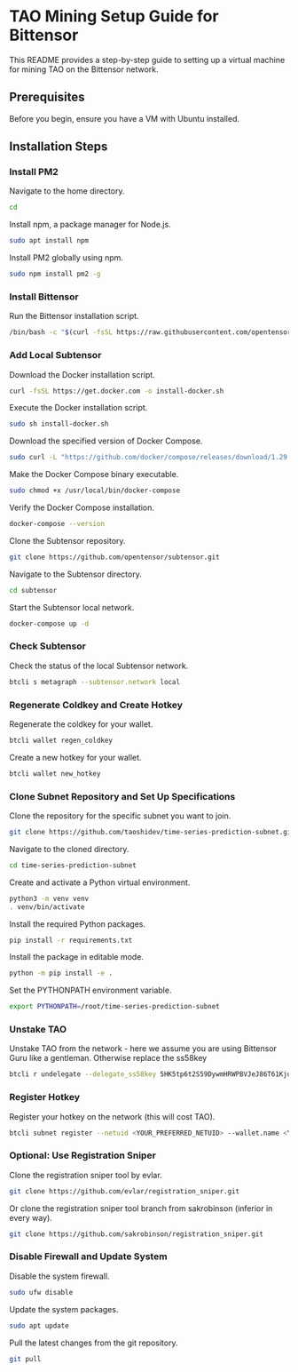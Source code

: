 # TAO Mining Setup Guide for Bittensor

This README provides a step-by-step guide to setting up a virtual machine for mining TAO on the Bittensor network.

## Prerequisites

Before you begin, ensure you have a VM with Ubuntu installed.

## Installation Steps

### Install PM2

Navigate to the home directory.

```bash
cd
```

Install npm, a package manager for Node.js.

```bash
sudo apt install npm
```

Install PM2 globally using npm.

```bash
sudo npm install pm2 -g
```

### Install Bittensor

Run the Bittensor installation script.

```bash
/bin/bash -c "$(curl -fsSL https://raw.githubusercontent.com/opentensor/bittensor/master/scripts/install.sh)"
```

### Add Local Subtensor

Download the Docker installation script.

```bash
curl -fsSL https://get.docker.com -o install-docker.sh
```

Execute the Docker installation script.

```bash
sudo sh install-docker.sh
```

Download the specified version of Docker Compose.

```bash
sudo curl -L "https://github.com/docker/compose/releases/download/1.29.2/docker-compose-$(uname -s)-$(uname -m)" -o /usr/local/bin/docker-compose
```

Make the Docker Compose binary executable.

```bash
sudo chmod +x /usr/local/bin/docker-compose
```

Verify the Docker Compose installation.

```bash
docker-compose --version
```

Clone the Subtensor repository.

```bash
git clone https://github.com/opentensor/subtensor.git
```

Navigate to the Subtensor directory.

```bash
cd subtensor
```

Start the Subtensor local network.

```bash
docker-compose up -d
```

### Check Subtensor

Check the status of the local Subtensor network.

```bash
btcli s metagraph --subtensor.network local
```

### Regenerate Coldkey and Create Hotkey

Regenerate the coldkey for your wallet.

```bash
btcli wallet regen_coldkey
```

Create a new hotkey for your wallet.

```bash
btcli wallet new_hotkey
```

### Clone Subnet Repository and Set Up Specifications

Clone the repository for the specific subnet you want to join.

```bash
git clone https://github.com/taoshidev/time-series-prediction-subnet.git
```

Navigate to the cloned directory.

```bash
cd time-series-prediction-subnet
```

Create and activate a Python virtual environment.

```bash
python3 -m venv venv
. venv/bin/activate
```

Install the required Python packages.

```bash
pip install -r requirements.txt
```

Install the package in editable mode.

```bash
python -m pip install -e .
```

Set the PYTHONPATH environment variable.

```bash
export PYTHONPATH=/root/time-series-prediction-subnet
```

### Unstake TAO

Unstake TAO from the network - here we assume you are using Bittensor Guru like a gentleman. Otherwise replace the ss58key

```bash
btcli r undelegate --delegate_ss58key 5HK5tp6t2S59DywmHRWPBVJeJ86T61KjurYqeooqj8sREpeN --amount <X> --subtensor.network local
```

### Register Hotkey

Register your hotkey on the network (this will cost TAO).

```bash
btcli subnet register --netuid <YOUR_PREFERRED_NETUID> --wallet.name <YOUR_COLDKEY> --wallet.hotkey <YOUR_HOTKEY>
```

### Optional: Use Registration Sniper

Clone the registration sniper tool by evlar.

```bash
git clone https://github.com/evlar/registration_sniper.git
```

Or clone the registration sniper tool branch from sakrobinson (inferior in every way).

```bash
git clone https://github.com/sakrobinson/registration_sniper.git
```

### Disable Firewall and Update System

Disable the system firewall.

```bash
sudo ufw disable
```

Update the system packages.

```bash
sudo apt update
```

Pull the latest changes from the git repository.

```bash
git pull
```
